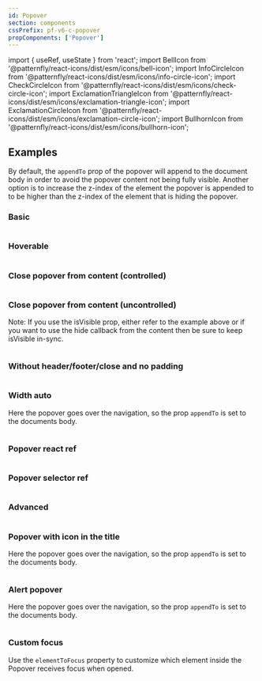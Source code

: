 ```yaml
---
id: Popover
section: components
cssPrefix: pf-v6-c-popover
propComponents: ['Popover']
---
```


import { useRef, useState } from 'react';
import BellIcon from '@patternfly/react-icons/dist/esm/icons/bell-icon';
import InfoCircleIcon from '@patternfly/react-icons/dist/esm/icons/info-circle-icon';
import CheckCircleIcon from '@patternfly/react-icons/dist/esm/icons/check-circle-icon';
import ExclamationTriangleIcon from '@patternfly/react-icons/dist/esm/icons/exclamation-triangle-icon';
import ExclamationCircleIcon from '@patternfly/react-icons/dist/esm/icons/exclamation-circle-icon';
import BullhornIcon from '@patternfly/react-icons/dist/esm/icons/bullhorn-icon';

## Examples

By default, the `appendTo` prop of the popover will append to the document body in order to avoid the popover content not being fully visible. Another option is to increase the z-index of the element the popover is appended to to be higher than the z-index of the element that is hiding the popover.

### Basic

```ts file="./PopoverBasic.tsx"

```

### Hoverable

```ts file="./PopoverHover.tsx"

```

### Close popover from content (controlled)

```ts file="./PopoverCloseControlled.tsx"

```

### Close popover from content (uncontrolled)

Note: If you use the isVisible prop, either refer to the example above or if you want to use the hide callback from the content then be sure to keep isVisible in-sync.

```ts file="./PopoverCloseUncontrolled.tsx"

```

### Without header/footer/close and no padding

```ts file="./PopoverWithoutHeaderFooterCloseNoPadding.tsx"

```

### Width auto

Here the popover goes over the navigation, so the prop `appendTo` is set to the documents body.

```ts file="./PopoverWidthAuto.tsx"

```

### Popover react ref

```ts file="./PopoverReactRef.tsx"

```

### Popover selector ref

```ts file="./PopoverSelectorRef.tsx"

```

### Advanced

```ts file="./PopoverAdvanced.tsx"

```

### Popover with icon in the title

Here the popover goes over the navigation, so the prop `appendTo` is set to the documents body.

```ts file="./PopoverWithIconInTheTitle.tsx"

```

### Alert popover

Here the popover goes over the navigation, so the prop `appendTo` is set to the documents body.

```ts file="./PopoverAlert.tsx"

```

### Custom focus

Use the `elementToFocus` property to customize which element inside the Popover receives focus when opened.

```ts file="./PopoverCustomFocus.tsx"

```
